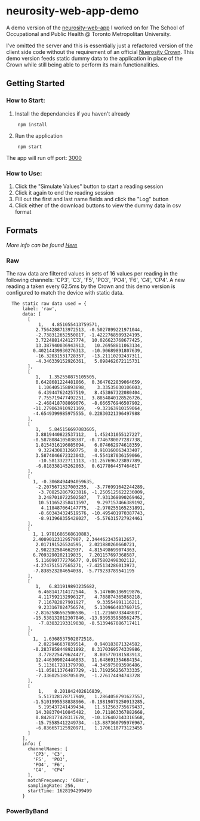 # neurosity-web-app-demo
A demo version of the [neurosity-web-app](https://github.com/WilliamLa59/neurosity-web-app) I worked on for The School of Occupational and Public Health @ Toronto Metropolitan University.

I've omitted the server and this is essentially just a refactored version of the client side code without the requirement of an official [Nuerosity Crown](https://neurosity.co/). This demo version feeds static dummy data to the application in place of the Crown while still being able to perform its main functionalities.

## Getting Started

### How to Start:
1) Install the dependancies if you haven't already

        npm install

2) Run the application
    

        npm start
        
    
The app will run off port: [3000](http://localhost:3000/) 

### How to Use:
1) Click the "Simulate Values" button to start a reading session
2) Click it again to end the reading session
3) Fill out the first and last name fields and click the "Log" button
4) Click either of the download buttons to view the dummy data in csv format


## Formats 
*More info can be found [Here](https://docs.neurosity.co/docs/api/brainwaves)*
### Raw 
The raw data are filtered values in sets of 16 values per reading in the following channels: 'CP3', 'C3', 'F5', 'PO3', 'PO4', 'F6', 'C4', 'CP4'.
A new reading a taken every 62.5ms by the Crown and this demo version is configured to match the device with static data.

      The static raw data used = {
          label: 'raw',
          data: [
            [
                1,   4.851055413759571,
               2.7564288713972513, -0.5027899221971044,
               -2.738312652550817, -1.4222768509324195,
               3.7224881424127774,  10.026623768677425,
               13.387940036943913,   10.26958811063134,
              0.40214439930276313,  -10.90689891807639,
               -16.32031531728357,  -13.21110292437311,
               -4.346339152926361,   5.098462672115731
            ],
            [
               1,   1.352550875105505,
               0.6428681224481866,  0.3647622839064659,
                1.106405158893898,    3.33535030106603,
                6.439447624257519,   8.453867322080404,
                7.755719477492251,  3.8854840128526726,
               -2.468418708869076,  -8.666576946507902,
              -11.279063910921169,   -9.32163910159064,
              -4.6549399985975555, 0.22830321396497988
            ],
            [
               1,   5.845156697083605,
               3.8819440822537112,   1.452431055127227,
              -0.5878084105038387, -0.7746780077287738,
               1.8154316196085094,   6.074662974618359,
                9.322430831260775,   8.910160063433407,
               3.5874046672323043,  -4.554187036159066,
                -10.5813322711113, -11.267696723897789,
               -6.818338145262863,  0.6177864457464617
            ],
            [
              1, -0.3068494494059635,
               -2.2075671327003255,  -3.776991642244289,
                -3.708252867923816, -1.2505125622236009,
                3.2487010722502587,   7.931368090269462,
                10.511652358411597,   9.297157466389192,
                 4.118487064147775,  -2.970255165231891,
                -8.603434324519576, -10.495401970387743,
                -8.913968355428027,  -5.576315727924461
            ],
            [
              1, 1.9781686568610883,
              2.4009012312957907, 2.3444623435812657,
               2.017191526524595,  2.021880260660721,
               2.982232584662937,  4.815498699074363,
              6.7093290202119835,  7.201157697368587,
               5.116090777276677, 0.6675802498302112,
              -4.274751517565271, -7.425134286013973,
              -7.838523284654038, -5.779233789541195
            ],
            [
               1,   6.831919893235682,
                6.468141714172544,   5.147606136919876,
                4.117592132996127,   4.788874365858218,
                7.116782027901927,    9.33554991116211,
                9.233167024756574,   5.130966403760715,
              -2.8162586562506586,  -11.22160733448037,
              -15.538132012307846, -13.939535958562475,
                -7.83032193319038, -0.5139467086717411
            ],
            [
              1,  1.6368537502872518,
                2.022946637839514,   0.940183871324582,
              -0.2837858448921892,  0.3170369574339986,
                3.778225479624427,   8.805770181583913,
               12.446309024446833,  11.648691354684154,
                5.113617281379798,  -4.345975093596486,
               -11.05811376487729, -11.719256256733335,
               -7.336025188705039,  -1.276174494743728
            ],
            [
                1,    8.201842402616839,
                5.517128178717949,   1.2864058791627557,
              -1.5101995538838966, -0.19819079250913285,
                5.195437241439434,   11.512563735679437,
               14.388370410845482,   10.711863367882668,
               0.8428177428317678,  -10.126402143316568,
               -15.75585412249734,  -13.887360795976967,
               -6.836657125920971,   1.1706118773123455
            ]
          ],
          info: {
            channelNames: [
              'CP3', 'C3',
              'F5',  'PO3',
              'PO4', 'F6',
              'C4',  'CP4'
            ],
            notchFrequency: '60Hz',
            samplingRate: 256,
            startTime: 1628194299499
          } 
          

 ### PowerByBand
 
